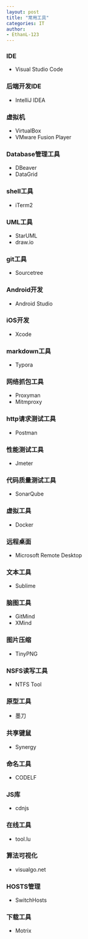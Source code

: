 ```yaml
---
layout: post
title: "常用工具"
categories: IT
author:
- EthanL-123
---
```


### IDE
* Visual Studio Code

### 后端开发IDE
* IntelliJ IDEA

### 虚拟机
* VirtualBox
* VMware Fusion Player

### Database管理工具
* DBeaver
* DataGrid

### shell工具
* iTerm2

### UML工具
* StarUML
* draw.io

### git工具
* Sourcetree

### Android开发
* Android Studio

### iOS开发
* Xcode

### markdown工具
* Typora

### 网络抓包工具
* Proxyman
* Mitmproxy

### http请求测试工具
* Postman

### 性能测试工具
* Jmeter

### 代码质量测试工具
* SonarQube

### 虚拟工具
* Docker

### 远程桌面
* Microsoft Remote Desktop

### 文本工具
* Sublime

### 脑图工具
* GitMind
* XMind

### 图片压缩
* TinyPNG

### NSFS读写工具
* NTFS Tool

### 原型工具
* 墨刀

### 共享键鼠
* Synergy

### 命名工具
* CODELF

### JS库
* cdnjs

### 在线工具
* tool.lu

### 算法可视化
* visualgo.net

### HOSTS管理
* SwitchHosts

### 下载工具
* Motrix
